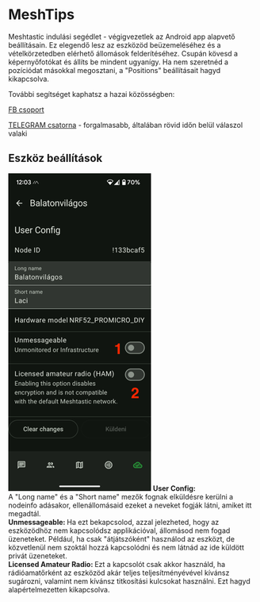 # MeshTips
Meshtastic indulási segédlet - végigvezetlek az Android app alapvető beállításain. Ez elegendő lesz az eszközöd beüzemeléséhez és a vételkörzetedben elérhető állomások felderítéséhez. Csupán kövesd a képernyőfotókat és állíts be mindent ugyanígy. Ha nem szeretnéd a pozíciódat másokkal megosztani, a "Positions" beállításait hagyd kikapcsolva.

További segítséget kaphatsz a hazai közösségben:

[FB csoport](https://www.facebook.com/groups/1756983494805627/)

[TELEGRAM csatorna](https://web.telegram.org/k/#@meshtastic1)  - forgalmasabb, általában rövid időn belül válaszol valaki

## Eszköz beállítások

<img src="./screenshots/userconf.png">
<strong> User Config: </strong> <br>
A "Long name" és a "Short name" mezők fognak elküldésre kerülni a nodeinfo adásakor, ellenállomásaid ezeket a neveket fogják látni, amiket itt megadtál. <br>
<strong> Unmessageable: </strong> Ha ezt bekapcsolod, azzal jelezheted, hogy az eszközödhöz nem kapcsolódsz applikációval, állomásod nem fogad üzeneteket. Például, ha csak "átjátszóként" használod az eszközt, de közvetlenül nem szoktál hozzá kapcsolódni és nem látnád az ide küldött privát üzeneteket. <br>
<strong> Licensed Amateur Radio: </strong> Ezt a kapcsolót csak akkor használd, ha rádióamatőrként az eszközöd akár teljes teljesítményévével kívánsz sugározni, valamint nem kívánsz titkosítási kulcsokat használni. Ezt hagyd alapértelmezetten kikapcsolva.

